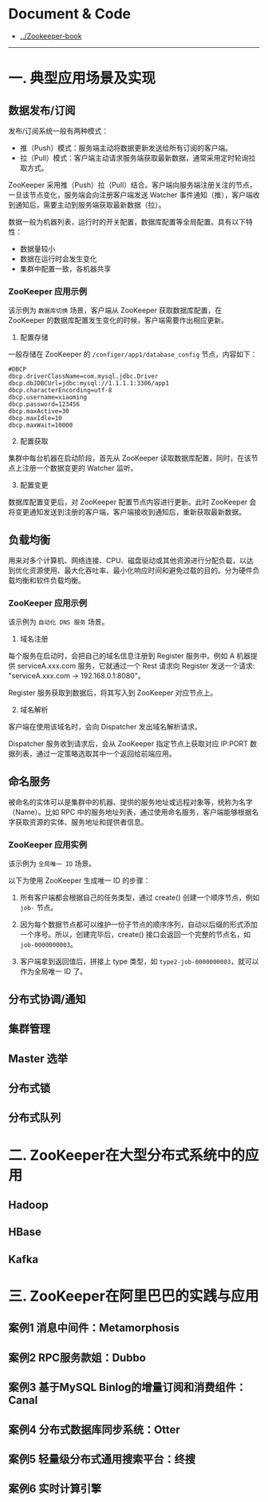 # Document & Code

* [../Zookeeper-book](https://github.com/zozospider/note/blob/master/distributed/ZooKeeper/ZooKeeper-book.md)

---

# 一. 典型应用场景及实现

## 数据发布/订阅

发布/订阅系统一般有两种模式：
* 推（Push）模式：服务端主动将数据更新发送给所有订阅的客户端。
* 拉（Pull）模式：客户端主动请求服务端获取最新数据，通常采用定时轮询拉取方式。

ZooKeeper 采用推（Push）拉（Pull）结合。客户端向服务端注册关注的节点，一旦该节点变化，服务端会向注册客户端发送 Watcher 事件通知（推），客户端收到通知后，需要主动到服务端获取最新数据（拉）。

数据一般为机器列表，运行时的开关配置，数据库配置等全局配置。具有以下特性：
* 数据量较小
* 数据在运行时会发生变化
* 集群中配置一致，各机器共享

### ZooKeeper 应用示例

该示例为 `数据库切换` 场景，客户端从 ZooKeeper 获取数据库配置，在 ZooKeeper 的数据库配置发生变化的时候，客户端需要作出相应更新。

1. 配置存储

一般存储在 ZooKeeper 的 `/configer/app1/database_config` 节点，内容如下：
```properties
#DBCP
dbcp.driverClassName=com.mysql.jdbc.Driver
dbcp.dbJDBCUrl=jdbc:mysql://1.1.1.1:3306/app1
dbcp.characterEncording=utf-8
dbcp.username=xiaoming
dbcp.password=123456
dbcp.maxActive=30
dbcp.maxIdle=10
dbcp.maxWait=10000
```

2. 配置获取

集群中每台机器在启动阶段，首先从 ZooKeeper 读取数据库配置，同时，在该节点上注册一个数据变更的 Watcher 监听。

3. 配置变更

数据库配置变更后，对 ZooKeeper 配置节点内容进行更新。此时 ZooKeeper 会将变更通知发送到注册的客户端，客户端接收到通知后，重新获取最新数据。

## 负载均衡

用来对多个计算机、网络连接、CPU、磁盘驱动或其他资源进行分配负载，以达到优化资源使用、最大化吞吐率、最小化响应时间和避免过载的目的。分为硬件负载均衡和软件负载均衡。

### ZooKeeper 应用示例

该示例为 `自动化 DNS 服务` 场景。

1. 域名注册

每个服务在启动时，会把自己的域名信息注册到 Register 服务中。例如 A 机器提供 serviceA.xxx.com 服务，它就通过一个 Rest 请求向 Register 发送一个请求: "serviceA.xxx.com -> 192.168.0.1:8080"。

Register 服务获取到数据后，将其写入到 ZooKeeper 对应节点上。

2. 域名解析

客户端在使用该域名时，会向 Dispatcher 发出域名解析请求。

Dispatcher 服务收到请求后，会从 ZooKeeper 指定节点上获取对应 IP:PORT 数据列表，通过一定策略选取其中一个返回给前端应用。

## 命名服务

被命名的实体可以是集群中的机器、提供的服务地址或远程对象等，统称为名字（Name）。比如 RPC 中的服务地址列表，通过使用命名服务，客户端能够根据名字获取资源的实体、服务地址和提供者信息。

### ZooKeeper 应用实例

该示例为 `全局唯一 ID` 场景。

以下为使用 ZooKeeper 生成唯一 ID 的步骤：

1. 所有客户端都会根据自己的任务类型，通过 create() 创建一个顺序节点，例如 `job-` 节点。

2. 因为每个数据节点都可以维护一份子节点的顺序序列，自动以后缀的形式添加一个序号。所以，创建完毕后，create() 接口会返回一个完整的节点名，如 `job-0000000003`。

3. 客户端拿到返回值后，拼接上 type 类型，如 `type2-job-0000000003`，就可以作为全局唯一 ID 了。

## 分布式协调/通知


## 集群管理


## Master 选举


## 分布式锁


## 分布式队列


# 二. ZooKeeper在大型分布式系统中的应用

## Hadoop


## HBase


## Kafka


# 三. ZooKeeper在阿里巴巴的实践与应用

## 案例1 消息中间件：Metamorphosis


## 案例2 RPC服务款姐：Dubbo


## 案例3 基于MySQL Binlog的增量订阅和消费组件：Canal


## 案例4 分布式数据库同步系统：Otter


## 案例5 轻量级分布式通用搜索平台：终搜


## 案例6 实时计算引擎



